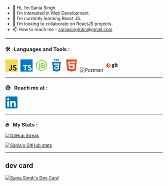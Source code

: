 - 👋 Hi, I’m Sania Singh.
- 👀 I’m interested in Web Development. 
- 🌱 I’m currently learning React JS.
- 💞️ I’m looking to collaborate on ReactJS projects.
- 📫 How to reach me - saniasingh4in@gmail.com

<!---
saniasingh/saniasingh is a ✨ special ✨ repository because its `README.md` (this file) appears on your GitHub profile.
You can click the Preview link to take a look at your changes.
--->

---

### 🛠 &nbsp; Languages and Tools :

<p>
<img src="https://github.com/devicons/devicon/blob/master/icons/javascript/javascript-original.svg" title="JavaScript" alt="JavaScript" width="40" height="40"/>&nbsp;
<img src="https://github.com/devicons/devicon/blob/master/icons/typescript/typescript-original.svg" title="TypeScript" alrt="TypeScript" width="40" height="40"/>&nbsp;
<img src="https://github.com/devicons/devicon/blob/master/icons/nodejs/nodejs-original.svg" title="NodeJS" alt="NodeJS" width="40" height="40"/>&nbsp; 
<img src="https://github.com/devicons/devicon/blob/master/icons/css3/css3-plain-wordmark.svg"  title="CSS3" alt="CSS" width="40" height="40"/>&nbsp; 
<img src="https://github.com/devicons/devicon/blob/master/icons/html5/html5-original.svg" title="HTML5" alt="HTML" width="40" height="40"/>&nbsp; 
<img src="https://www.vectorlogo.zone/logos/getpostman/getpostman-icon.svg" title="Postman"  alt="Postman" width="40" height="40"/>&nbsp; 
<img src="https://github.com/devicons/devicon/blob/master/icons/git/git-original-wordmark.svg" title="Git" **alt="Git" width="40" height="40"/>&nbsp; 
</p>

---

### 😅 &nbsp; Reach me at :

<p>
  <a href="www.linkedin.com/in/sania-singh-812714224"><img src="https://github.com/devicons/devicon/blob/master/icons/linkedin/linkedin-original.svg" title="LinkedIn" **alt="LinkedIn" width="40" height="40"/></a>&nbsp; 
</p>

---

### 🔥 &nbsp; My Stats :
[![GitHub Streak](http://github-readme-streak-stats.herokuapp.com?user=saniasingh&theme=onedark_duo&hide_border=true)](https://git.io/streak-stats)  
  
[![Sania's GitHub stats](https://github-readme-stats.vercel.app/api?username=saniasingh&show_icons=true&theme=gotham)](https://github.com/saniasingh/github-readme-stats)  

---

## dev card
<a href="https://app.daily.dev/av153k"><img src="https://api.daily.dev/devcards/df159c36315342e2b96db1ec40358a06.png?r=r9w" width="400" alt="Sania Singh's Dev Card"/></a>

